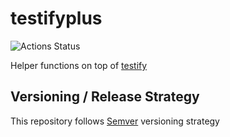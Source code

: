 # testifyplus

![Actions Status](https://github.com/eelabs/testifyplus/workflows/build/badge.svg)

Helper functions on top of [testify](https://github.com/stretchr/testify)


## Versioning / Release Strategy
This repository follows [Semver](https://www.semver.org) versioning strategy
